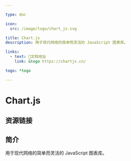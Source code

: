 ```yaml
---

type: doc

icon:
  src: /image/logo/chart_js.svg

title: Chart.js
description: 用于现代网络的简单而灵活的 JavaScript 图表库。

links:
  - text: 📖文档地址
    link: &togo https://chartjs.cn/

togo: *togo

---
```


<ShowLogo />

# Chart.js

<ShowBreadcrumb />

## 资源链接

<ShowLinks />

## 简介

用于现代网络的简单而灵活的 JavaScript 图表库。

